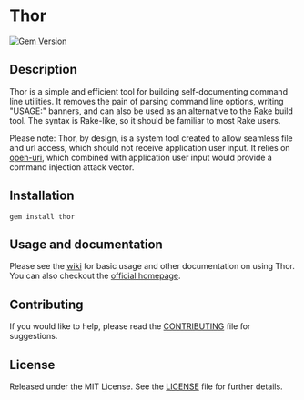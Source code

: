 Thor
====

[![Gem Version](http://img.shields.io/gem/v/thor.svg)][gem]

[gem]: https://rubygems.org/gems/thor

Description
-----------
Thor is a simple and efficient tool for building self-documenting command line
utilities.  It removes the pain of parsing command line options, writing
"USAGE:" banners, and can also be used as an alternative to the [Rake][rake]
build tool.  The syntax is Rake-like, so it should be familiar to most Rake
users.

Please note: Thor, by design, is a system tool created to allow seamless file and url
access, which should not receive application user input. It relies on [open-uri][open-uri],
which combined with application user input would provide a command injection attack
vector.

[rake]: https://github.com/ruby/rake
[open-uri]: https://ruby-doc.org/stdlib-2.5.1/libdoc/open-uri/rdoc/index.html

Installation
------------
    gem install thor

Usage and documentation
-----------------------
Please see the [wiki][] for basic usage and other documentation on using Thor. You can also checkout the [official homepage][homepage].

[wiki]: https://github.com/rails/thor/wiki
[homepage]: http://whatisthor.com/

Contributing
------------
If you would like to help, please read the [CONTRIBUTING][] file for suggestions.

[contributing]: CONTRIBUTING.md

License
-------
Released under the MIT License.  See the [LICENSE][] file for further details.

[license]: LICENSE.md
